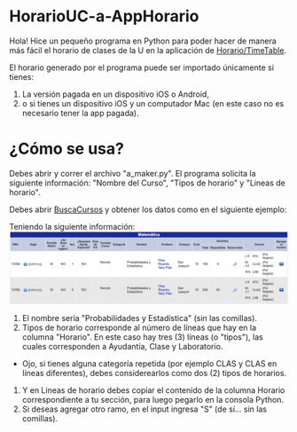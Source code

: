 # HorarioUC-a-AppHorario
Hola! Hice un pequeño programa en Python para poder hacer de manera más fácil el horario de clases de la U en la aplicación de [Horario/TimeTable](https://classtimetable.app/).

El horario generado por el programa puede ser importado únicamente si tienes:
1. La versión pagada en un dispositivo iOS o Android,
1. o si tienes un dispositivo iOS y un computador Mac (en este caso no es necesario tener la app pagada).

# ¿Cómo se usa?
Debes abrir y correr el archivo "a_maker.py".
El programa solicita la siguiente información: "Nombre del Curso", "Tipos de horario" y "Lineas de horario".

Debes abrir [BuscaCursos](http://buscacursos.uc.cl/) y obtener los datos como en el siguiente ejemplo:

Teniendo la siguiente información:
![Imagen Buscacursos](imagenes/buscacursos1.png)

1. El nombre sería "Probabilidades y Estadística" (sin las comillas).
1. Tipos de horario corresponde al número de líneas que hay en la columna "Horario". En este caso hay tres (3) líneas (o "tipos"), las cuales corresponden a Ayudantía, Clase y Laboratorio.
  - Ojo, si tienes alguna categoría repetida (por ejemplo CLAS y CLAS en líneas diferentes), debes considerearlos como dos (2) tipos de horarios.
1. Y en Lineas de horario debes copiar el contenido de la columna Horario correspondiente a tu sección, para luego pegarlo en la consola Python.
1. Si deseas agregar otro ramo, en el input ingresa "S" (de sí... sin las comillas).
